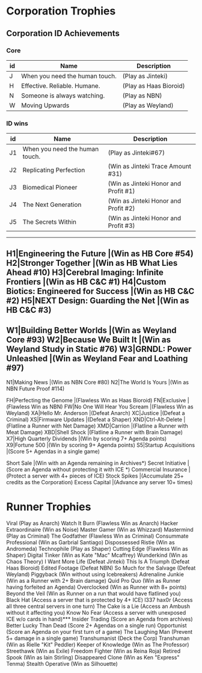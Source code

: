 
# Corporation Trophies
## Corporation ID Achievements
### Core
id|Name|Description
--|----|-----------
J|When you need the human touch.|(Play as Jinteki)
H|Effective. Reliable. Humane. |(Play as Haas Bioroid)
N|Someone is always watching. |(Play as NBN)
W|Moving Upwards |(Play as Weyland)

### ID wins
id|Name|Description
--|----|-----------
J1|When you need the human touch. |(Play as Jinteki#67)
J2|Replicating Perfection |(Win as Jinteki Trace Amount #31)
J3|Biomedical Pioneer |(Win as Jinteki Honor and Profit #1)
J4|The Next Generation |(Win as Jinteki Honor and Profit #2)
J5|The Secrets Within |(Win as Jinteki Honor and Profit #3)
---
H1|Engineering the Future |(Win as HB Core #54)
H2|Stronger Together |(Win as HB What Lies Ahead #10)
H3|Cerebral Imaging: Infinite Frontiers |(Win as HB C&C #1)
H4|Custom Biotics: Engineered for Success |(Win as HB C&C #2)
H5|NEXT Design: Guarding the Net |(Win as HB C&C #3)
---
W1|Building Better Worlds |(Win as Weyland Core #93)
W2|Because We Built It |(Win as Weyland Study in Static #76)
W3|GRNDL: Power Unleashed |(Win as Weyland Fear and Loathing #97)
---
N1|Making News |(Win as NBN Core #80)
N2|The World Is Yours |(Win as NBN Future Proof #114)

FH|Perfecting the Genome |(Flawless Win as Haas Bioroid)
FN|Exclusive |(Flawless Win as NBN)
FW|No One Will Hear You Scream |(Flawless Win as Weyland)
XA|Hello Mr. Anderson |(Defeat Anarch)
XC|Justice |(Defeat a Criminal)
XS|Firmware Updates |(Defeat a Shaper)
XND|Ctrl-Alt-Delete |(Flatline a Runner with Net Damage)
XMD|Carrion |(Flatline a Runner with Meat Damage)
XBD|Shell Shock |(Flatline a Runner with Brain Damage)
X7|High Quarterly Dividends |(Win by scoring 7+ Agenda points)
X9|Fortune 500 |(Win by scoring 9+ Agenda points)
S5|Startup Acquisitions |(Score 5+ Agendas in a single game)

Short Sale |(Win with an Agenda remaining in Archives*)
Secret Initiative |(Score an Agenda without protecting it with ICE *)
Commercial Insurance |(Protect a server with 4+ pieces of ICE)
Stock Spikes |(Accumulate 25+ credits as the Corporation)
Excess Capital |(Advance any server 10+ times)

# Runner Trophies
Viral (Play as Anarch)
Watch It Burn (Flawless Win as Anarch)
Hacker Extraordinaire (Win as Noise)
Master Gamer (Win as Whizzard)
Mastermind (Play as Criminal)
The Godfather (Flawless Win as Criminal)
Consummate Professional (Win as Garbrial Santiago)
Dispossessed Ristie (Win as Andromeda)
Technophile (Play as Shaper)
Cutting Edge (Flawless Win as Shaper)
Digital Tinker (Win as Kate "Mac" Mcaffrey)
Wunderkind (Win as Chaos Theory)
I Want More Life (Defeat Jinteki)
This Is A Triumph (Defeat Haas Bioroid)
Edited Footage (Defeat NBN)
So Much for the Salvage (Defeat Weyland)
Piggyback (Win without using Icebreakers)
Adrenaline Junkie (Win as a Runner with 2+ Brain damage)
Quid Pro Quo (Win as Runner having forfeited an Agenda)
Overclocked (Win as Runner with 8+ points)
Beyond the Veil (Win as Runner on a run that would have flatlined you)
Black Hat (Access a server that is protected by 4+ ICE)
l337 hax0r (Access all three central servers in one turn)
The Cake is a Lie (Access an Ambush without it affecting you)
Know No Fear (Access a server with unexposed ICE w/o cards in hand)***
Insider Trading (Score an Agenda from archives)
Better Lucky Than Dead (Score 2+ Agendas on a single run)
Opportunist (Score an Agenda on your first turn of a game)
The Laughing Man (Prevent 5+ damage in a single game)
Transhumanist (Deck the Corp)
Transhuman (Win as Rielle "Kit" Peddler)
Keeper of Knowledge (Win as The Professor)
Streethawk (Win as Exile)
Freedom Fighter (Win as Reina Roja)
Retired Spook (Win as Iain Stirling)
Disappeared Clone (Win as Ken "Express" Tenma)
Stealth Operative (Win as Silhouette)
